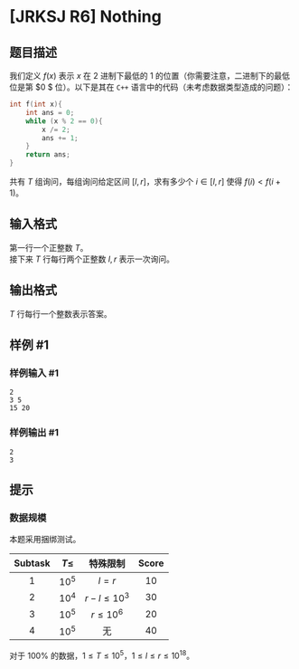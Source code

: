 # [JRKSJ R6] Nothing

## 题目描述

我们定义 $f(x)$ 表示 $x$ 在 $2$ 进制下最低的 $1$ 的位置（你需要注意，二进制下的最低位是第 $0 $ 位）。以下是其在 `C++` 语言中的代码（未考虑数据类型造成的问题）：

```c++
int f(int x){
	int ans = 0;
	while (x % 2 == 0){
		x /= 2;
		ans += 1;
	}
	return ans;
}
```

共有 $T$ 组询问，每组询问给定区间 $[l,r]$，求有多少个 $i\in [l,r]$ 使得 $f(i)< f(i+1)$。

## 输入格式

第一行一个正整数 $T$。\
接下来 $T$ 行每行两个正整数 $l,r$ 表示一次询问。

## 输出格式

$T$ 行每行一个整数表示答案。

## 样例 #1

### 样例输入 #1
```
2
3 5
15 20
```

### 样例输出 #1

```
2
3
```

## 提示

### 数据规模
本题采用捆绑测试。

| $\text{Subtask}$ | $T\le$ | 特殊限制 | $\text{Score}$ |
| :----------: | :----------: | :----------: | :----------: |
| $1$ | $10^5$ | $l=r$ | $10$ |
| $2$ | $10^4$ | $r-l\le10^3$ | $30$ |
| $3$ | $10^5$ | $r\le10^6$ | $20$ |
| $4$ | $10^5$ | 无 | $40$ |

对于 $100\%$ 的数据，$1\le T\le 10^5$，$1\le l\le r\le 10^{18}$。

